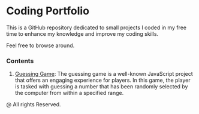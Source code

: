 # Coding Portfolio
This is a GitHub repository dedicated to small projects I coded in my free time to enhance my knowledge and improve my coding skills.

Feel free to browse around.

### Contents 

1. [Guessing Game](https://github.com/mariachrisochoou/ApplicationProject/tree/main/GuessingGame): The guessing game is a well-known JavaScript project that offers an engaging experience for players. In this game, the player is tasked with guessing a number that has been randomly selected by the computer from within a specified range.





@ All rights Reserved.